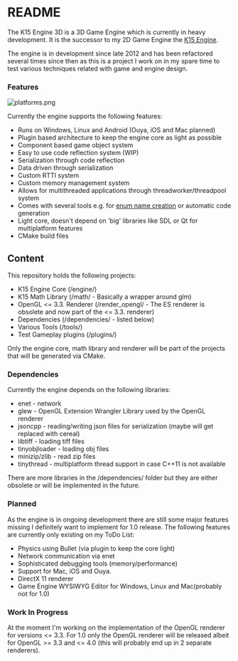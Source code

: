 # README #

The K15 Engine 3D is a 3D Game Engine which is currently in heavy development.
It is the successor to my 2D Game Engine the [K15 Engine](https://bitbucket.org/FelixK15/k15-engine).

The engine is in development since late 2012 and has been refactored several times since then as this is a project I work on in my spare time to test various techniques related with game and engine design.

### Features ###

![platforms.png](https://bitbucket.org/repo/Kne54k/images/720827910-platforms.png)

Currently the engine supports the following features:

* Runs on Windows, Linux and Android (Ouya, iOS and Mac planned)
* Plugin based architecture to keep the engine core as light as possible
* Component based game object system
* Easy to use code reflection system (WIP)
* Serialization through code reflection
* Data driven through serialization
* Custom RTTI system
* Custom memory management system
* Allows for multithreaded applications through threadworker/threadpool system
* Comes with several tools e.g. for [enum name creation](https://bitbucket.org/FelixK15/enumparser) or automatic code generation
* Light core, doesn't depend on 'big' libraries like SDL or Qt for multiplatform features
* CMake build files

## Content ###

This repository holds the following projects:

* K15 Engine Core (/engine/)
* K15 Math Library (/math/ - Basically a wrapper around glm)
* OpenGL <= 3.3. Renderer (/render_opengl/ - The ES renderer is obsolete and now part of the <= 3.3. renderer)
* Dependencies (/dependencies/ - listed below)
* Various Tools (/tools/)
* Test Gameplay plugins (/plugins/)

Only the engine core, math library and renderer will be part of the projects that will be generated via CMake.

### Dependencies ###

Currently the engine depends on the following libraries:

* enet          - network
* glew          - OpenGL Extension Wrangler Library used by the OpenGL renderer
* jsoncpp       - reading/writing json files for serialization (maybe will get replaced with cereal)
* libtiff       - loading tiff files
* tinyobjloader - loading obj files
* minizip/zlib  - read zip files
* tinythread    - multiplatform thread support in case C++11 is not available

There are more libraries in the /dependencies/ folder but they are either obsolete or will be implemented in the future.

### Planned ###

As the engine is in ongoing development there are still some major features missing I definitely want to implement for 1.0 release. The following features are currently only existing on my ToDo List:

* Physics using Bullet (via plugin to keep the core light)
* Network communication via enet
* Sophisticated debugging tools (memory/performance)
* Support for Mac, iOS and Ouya.
* DirectX 11 renderer
* Game Engine WYSIWYG Editor for Windows, Linux and Mac(probably not for 1.0)

### Work In Progress ###

At the moment I'm working on the implementation of the OpenGL renderer for versions <= 3.3.
For 1.0 only the OpenGL renderer will be released albeit for OpenGL >= 3.3 and <= 4.0 (this will probably end up in 2 separate renderers).